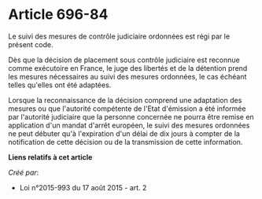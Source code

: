 # Article 696-84

Le suivi des mesures de contrôle judiciaire ordonnées est régi par le présent code. 

Dès que la décision de placement sous contrôle judiciaire est reconnue comme exécutoire en France, le juge des libertés et de
la détention prend les mesures nécessaires au suivi des mesures ordonnées, le cas échéant telles qu'elles ont été adaptées. 

Lorsque la reconnaissance de la décision comprend une adaptation des mesures ou que l'autorité compétente de l'Etat
d'émission a été informée par l'autorité judiciaire que la personne concernée ne pourra être remise en application d'un
mandat d'arrêt européen, le suivi des mesures ordonnées ne peut débuter qu'à l'expiration d'un délai de dix jours à compter
de la notification de cette décision ou de la transmission de cette information.

**Liens relatifs à cet article**

_Créé par_:

  - Loi n°2015-993 du 17 août 2015 - art. 2
